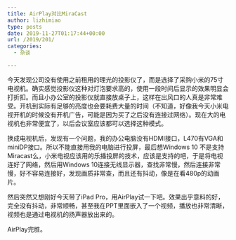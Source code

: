 ```yaml
---
title: AirPlay对比MiraCast
author: lizhimiao
type: posts
date: 2019-11-27T01:17:44+00:00
url: /2019/201/
categories:
  - 杂谈

---
```

今天发现公司没有使用之前租用的理光的投影仪了，而是选择了采购小米的75寸电视机。确实感觉投影仪这种对灯泡要求高的，使用一段时间后显示的效果明显会打折扣。而且小办公室的投影仪就直接放桌子上，这样在出风口的人真是非常难受。开机到实际有足够的亮度也会要耗费大量的时间（不知道，好像我今天小米电视开机的时候没有开机广告，可能是因为买了之后没有连接过网络）。现在大的电视机也非常便宜了，以后会议室应该都可以选择这种模式。

换成电视机后，发现有一个问题，我的办公电脑没有HDMI接口，L470有VGA和miniDP接口。所以不能直接用我的电脑进行投屏，最后想Windows 10 不是支持Miracast么，小米电视应该用的乐播投屏的技术，应该是支持的吧，于是将电视连好了网络，然后用Windows 10连接无线显示器，查找非常慢，然后连接非常慢，好不容易连接好，发现画质非常查，而且还有抖动，像是在看480p的动画片。

然后突然又想刚好今天带了iPad Pro，用AirPlay试一下吧。效果出乎意料的好，完全没有抖动，非常顺畅，甚至我在PPT里面嵌入了一个视频，播放也非常清晰，视频也是通过电视机的扬声器放出来的。
  
AirPlay完胜。